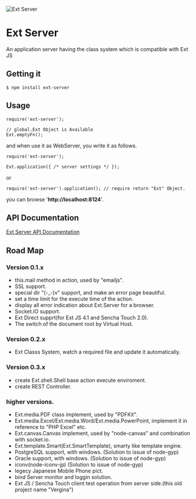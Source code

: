 ![Ext Server](http://xenophy.github.com/ext-server/resources/images/ext-server-logo.jpg)

# Ext Server

An application server having the class system which is compatible with Ext JS

## Getting it

    $ npm install ext-server

## Usage

    require('ext-server');
    
    // global.Ext Object is Available
    Ext.emptyFn();

and when use it as WebServer, you write it as follows.

    require('ext-server');
    
    Ext.application({ /* server settings */ });

or

    require('ext-server').application(); // require return "Ext" Object.

you can browse '**http://localhost:8124**'.

## API Documentation

[Ext Server API Documentation](http://xenophy.github.com/ext-server/)


## Road Map

### Version 0.1.x
* this.mail method in action, used by "emailjs".
* SSL support.
* special dir "(-_-)v" support, and make an error page beautiful.
* set a time limit for the execute time of the action.
* display all error indication about Ext.Server for a browser.
* Socket.IO support.
* Ext Direct supprt(for Ext JS 4.1 and Sencha Touch 2.0).
* The switch of the document root by Virtual Host.

### Version 0.2.x
* Ext Classs System, watch a required file and update it automatically.

### Version 0.3.x
* create Ext.shell.Shell base action execute enviroment.
* create REST Controller.

### higher versions.
* Ext.media.PDF class implement, used by "PDFKit".
* Ext.media.Excel/Ext.media.Word/Ext.media.PowerPoint, implement it in reference to "PHP Excel" etc.
* Ext.canvas.Canvas implement, used by "node-canvas" and combination with socket.io.
* Ext.template.Smart(Ext.SmartTemplate), smarty like template engine.
* PostgreSQL support, with windows. (Solution to issue of node-gyp)
* Oracle support, with windows. (Solution to issue of node-gyp)
* iconv(node-iconv-jp) (Solution to issue of node-gyp)
* legecy Japanese Mobile Phone pict.
* bind Server monitor and loggin solution.
* Ext JS / Sencha Touch client test operation from server side.(this old project name "Vergina")

